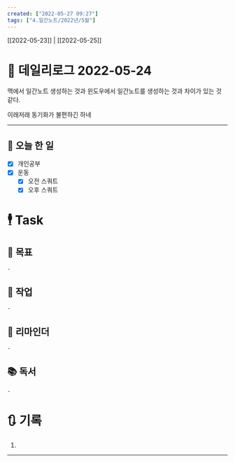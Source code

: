 ```yaml
---
created: ["2022-05-27 09:27"]
tags: ["4.일간노트/2022년/5월"]
---
```


[[2022-05-23]] | [[2022-05-25]]

# 📅 데일리로그  2022-05-24
맥에서 일간노트 생성하는 것과 윈도우에서 일간노트를 생성하는 것과 차이가 있는 것 같다.

이래저래 동기화가 불편하긴 하네

---
## 🔷 오늘 한 일
- [x] 개인공부
- [x] 운동
	- [x] 오전 스쿼트
	- [x] 오후 스쿼트

# 🕴 Task
## 🎯 목표
	- 
## 🚀 작업
	- 
## 📕 리마인더
	- 
## 📚 독서
	- 
# 🔃 기록
1. 
---

